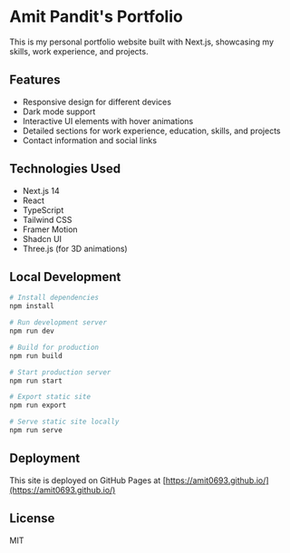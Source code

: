 # Amit Pandit's Portfolio

This is my personal portfolio website built with Next.js, showcasing my skills, work experience, and projects.

## Features

- Responsive design for different devices
- Dark mode support
- Interactive UI elements with hover animations
- Detailed sections for work experience, education, skills, and projects
- Contact information and social links

## Technologies Used

- Next.js 14
- React
- TypeScript
- Tailwind CSS
- Framer Motion
- Shadcn UI
- Three.js (for 3D animations)

## Local Development

```bash
# Install dependencies
npm install

# Run development server
npm run dev

# Build for production
npm run build

# Start production server
npm run start

# Export static site
npm run export

# Serve static site locally
npm run serve
```

## Deployment

This site is deployed on GitHub Pages at [https://amit0693.github.io/](https://amit0693.github.io/)

## License

MIT
